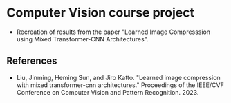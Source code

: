 # Computer Vision course project

* Recreation of results from the paper "Learned Image Compresssion using Mixed Transformer-CNN Architectures".
  
## References
* Liu, Jinming, Heming Sun, and Jiro Katto. "Learned image compression with mixed transformer-cnn architectures." Proceedings of the IEEE/CVF Conference on Computer Vision and Pattern Recognition. 2023.